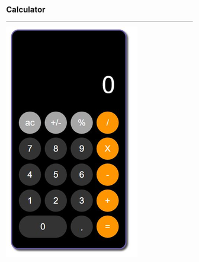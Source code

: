 ## Calculator

---

![preview](https://github.com/Victoria-Rozhkova/calculatorJS/blob/preview/preview.JPG)
